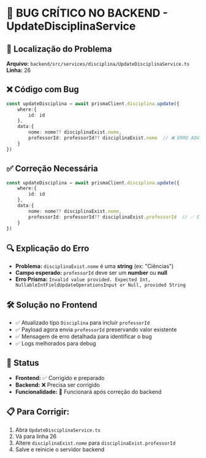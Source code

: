 # 🐛 BUG CRÍTICO NO BACKEND - UpdateDisciplinaService

## 📍 **Localização do Problema**
**Arquivo:** `backend/src/services/disciplina/UpdateDisciplinaService.ts`  
**Linha:** 26  

## ❌ **Código com Bug**
```typescript
const updateDisciplina = await prismaClient.disciplina.update({
    where:{
        id: id
    },
    data:{
        nome: nome?? disciplinaExist.nome,
        professorId: professorId?? disciplinaExist.nome  // ❌ ERRO AQUI!
    }
})
```

## ✅ **Correção Necessária**
```typescript
const updateDisciplina = await prismaClient.disciplina.update({
    where:{
        id: id
    },
    data:{
        nome: nome?? disciplinaExist.nome,
        professorId: professorId?? disciplinaExist.professorId  // ✅ CORRIGIDO!
    }
})
```

## 🔍 **Explicação do Erro**
- **Problema:** `disciplinaExist.nome` é uma **string** (ex: "Ciências")
- **Campo esperado:** `professorId` deve ser um **number** ou **null**
- **Erro Prisma:** `Invalid value provided. Expected Int, NullableIntFieldUpdateOperationsInput or Null, provided String`

## 🛠️ **Solução no Frontend**
- ✅ Atualizado tipo `Disciplina` para incluir `professorId`
- ✅ Payload agora envia `professorId` preservando valor existente
- ✅ Mensagem de erro detalhada para identificar o bug
- ✅ Logs melhorados para debug

## 🚨 **Status**
- **Frontend:** ✅ Corrigido e preparado
- **Backend:** ❌ Precisa ser corrigido
- **Funcionalidade:** 🔄 Funcionará após correção do backend

## 📋 **Para Corrigir:**
1. Abra `UpdateDisciplinaService.ts`
2. Vá para linha 26
3. Altere `disciplinaExist.nome` para `disciplinaExist.professorId`
4. Salve e reinicie o servidor backend